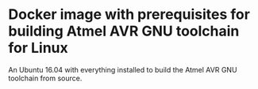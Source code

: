# Docker image with prerequisites for building Atmel AVR GNU toolchain for Linux

An Ubuntu 16.04 with everything installed to build the
Atmel AVR GNU toolchain from source.
